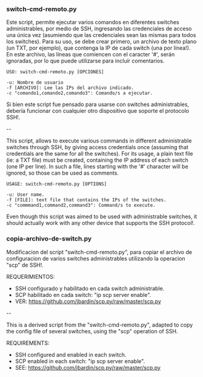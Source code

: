 

### switch-cmd-remoto.py

Este script, permite ejecutar varios comandos en diferentes switches administrables, por medio de SSH, ingresando las credenciales de acceso una única vez (asumiendo que las credenciales sean las mismas para todos los switches). Para su uso, se debe crear primero, un archivo de texto plano (un TXT, por ejemplo), que contenga la IP de cada switch (una por línea!). En este archivo, las líneas que comiencen con el caracter '#', serán ignoradas, por lo que puede utilizarse para incluír comentarios.   
```
USO: switch-cmd-remoto.py [OPCIONES]

-u: Nombre de usuario     
-f [ARCHIVO]: Lee las IPs del archivo indicado. 
-c "comando1,comando2,comando3": Comando/s a ejecutar.
```
Si bien este script fue pensado para usarse con switches administrables, debería funcionar con cualquier otro dispositivo que soporte el protocolo SSH!. 

--

This script, allows to execute various commands in different administrable switches through SSH, by giving access credentials once (assuming that credentials are the same for all the switches). For its usage, a plain text file (ie: a TXT file) must be created, containing the IP address of each switch (one IP per line). In such a file, lines starting with the '#' character will be ignored, so those can be used as comments.

```
USAGE: switch-cmd-remoto.py [OPTIONS]

-u: User name.
-f [FILE]: text file that contains the IPs of the switches. 
-c "commmand1,command2,command3": Command/s to execute.
``` 
Even though this script was aimed to be used with administrable switches, it should actually work with any other device that supports the SSH protocol!. 


### copia-archivo-de-switch.py 

Modificacion del script "switch-cmd-remoto.py", para copiar el archivo de configuracion de varios switches administrables utilizando la operacion "scp" de SSH!.

REQUERIMIENTOS:
 * SSH configurado y habilitado en cada switch administrable.
 * SCP habilitado en cada switch: "ip scp server enable".
 * VER: https://github.com/jbardin/scp.py/raw/master/scp.py

--

This is a derived script from the "switch-cmd-remoto.py", adapted to copy the config file of several switches, using the "scp" operation of SSH.  

REQUIREMENTS:
 * SSH configured and enabled in each switch.
 * SCP enabled in each switch: "ip scp server enable".
 * SEE: https://github.com/jbardin/scp.py/raw/master/scp.py 

